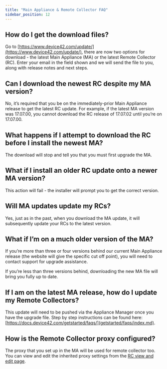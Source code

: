 ```yaml
---
title: "Main Appliance & Remote Collector FAQ"
sidebar_position: 12
---
```


## How do I get the download files?

Go to [https://www.device42.com/update/](https://www.device42.com/update/), there are now two options for download - the latest Main Appliance (MA) or the latest Remote Collector (RC). Enter your email in the field shown and we will send the file to you, along with release notes and next steps.

## Can I download the newest RC despite my MA version?

No, it’s required that you be on the immediately-prior Main Appliance release to get the latest RC update. For example, if the latest MA version was 17.07.00, you cannot download the RC release of 17.07.02 until you’re on 17.07.00.

## What happens if I attempt to download the RC before I install the newest MA?

The download will stop and tell you that you must first upgrade the MA.

## What if I install an older RC update onto a newer MA version?

This action will fail - the installer will prompt you to get the correct version.

## Will MA updates update my RCs?

Yes, just as in the past, when you download the MA update, it will subsequently update your RCs to the latest version.

## What if I’m on a much older version of the MA?

If you’re more than three or four versions behind our current Main Appliance release (the website will give the specific cut off point), you will need to contact support for upgrade assistance.

If you’re less than three versions behind, downloading the new MA file will bring you fully up to date.

## If I am on the latest MA release, how do I update my Remote Collectors?

This update will need to be pushed via the Appliance Manager once you have the upgrade file. Step by step instructions can be found here: [https://docs.device42.com/getstarted/faqs/](getstarted/faqs/index.md).

## How is the Remote Collector proxy configured?

The proxy that you set up in the MA will be used for remote collector too. You can view and edit the inherited proxy settings from the [RC view and edit page](auto-discovery/remote-collector-rc.md/#viewedit-remote-collector).